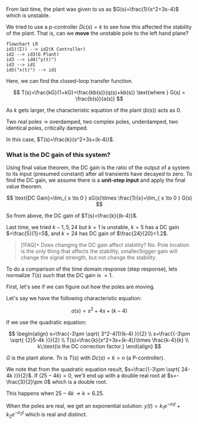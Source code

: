 
From last time, the plant was given to us as $G(s)=\frac{1}{s^2+3s-4}$ which is unstable. 

We tried to use a p-controller $Dc(s)=k$ to see how this affected the stability of the plant. That is, can we **move** the unstable pole to the left hand plane?

```mermaid
flowchart LR
id1((Σ)) --> id2(K Controller)
id2 --> id3(G Plant)
id3 --> id4("y(t)")
id3 --> id1
id5("x(t)") --> id1
```

Here, we can find the closed-loop transfer function.

$$
T(s)=\frac{kG}{1+kG}=\frac{kb(s)}{q(s)+kb(s)} \text{where } G(s) = \frac{b(s)}{a(s)}
$$

As $k$ gets larger, the characteristic equation of the plant ($b(s)$) acts as 0.


Two real poles → overdamped, two complex poles, underdamped, two identical poles, critically damped.

In this case, $T(s)=\frac{k}{s^2+3s+(k-4)}$.

### What is the DC gain of this system?

Using final value theorem, the DC gain is the ratio of the output of a system to its input (presumed constant) after all transients have decayed to zero. To find the DC gain, we assume there is a **unit-step input** and apply the final value theorem.

$$
\text{DC Gain}=\lim_{ s \to 0 } sG(s)\times \frac{1}{s}=\lim_{ s \to 0 } G(s)
$$

So from above, the DC gain of $T(s)=\frac{k}{(k-4)}$.

Last time, we tried $k-1,5,24$ but $k=1$ is unstable, $k=5$ has a DC gain $=\frac{5}{1}=5$, and $k=24$ has DC gain of $\frac{24}{20}=1.2$.

> [!FAQ]+ Does changing the DC gain affect stability?
> No. Pole location is the only thing that affects the stability, smaller/bigger gain will change the signal strength, but not change the stability.

To do a comparison of the time domain response (step response), lets normalize $T(s)$ such that the DC gain is $=1$.

First, let's see if we can figure out how the poles are moving.

Let's say we have the following characteristic equation:

$$
a(s)=s^2+4s+(k-4)
$$

If we use the quadratic equation:

$$
\begin{align}
s=\frac{-3\pm \sqrt{ 3^2-4(1)(k-4) }}{2} \\
s=\frac{{-3\pm \sqrt{ {2}5-4k }}}{2} \\
T(s)=\frac{k}{s^2+3s+(k-4)}\times \frac{k-4}{k} \\
k\;\text{is the DC correction factor.}
\end{align}
$$

$G$ is the plant alone. $Tn$ is $T(s)$ with $Dc(s)=k=n$ (a P-controller).

We note that from the quadratic equation result, $s=\frac{{-3\pm \sqrt{ 24-4k }}}{2}$. If $(25-4k)=0$, we'll end up with a double real root at $s=-\frac{3}{2}\pm 0$ which is a double root.

This happens when $25-4k\to k=6.25$.

When the poles are real, we get an exponential solution: $y(t)=k_{1}e^{-\sigma_{1}t}+k_{2}e^{-\sigma_{2}t}$ which is real and distinct.